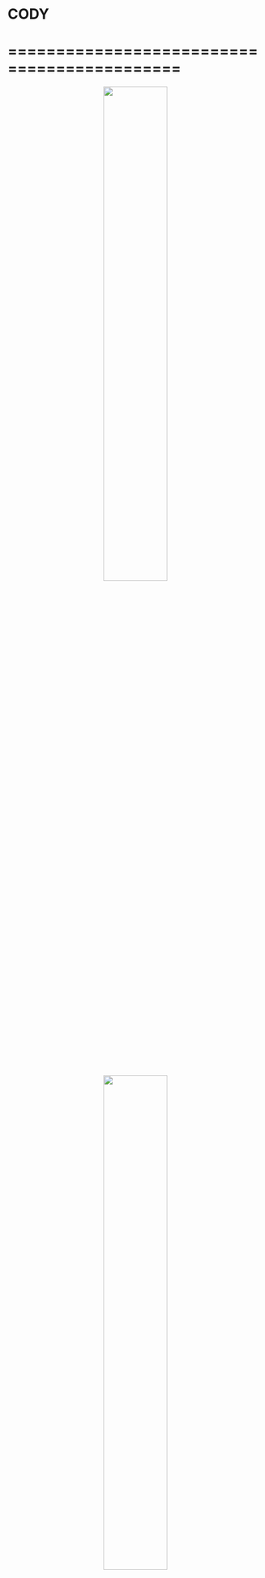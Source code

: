 # CODY

# ============================================
<div align="center">
	<img width = "50%" src="https://github-production-user-asset-6210df.s3.amazonaws.com/77925806/335142045-052890fc-9684-45ca-9cae-87220da500c9.png?X-Amz-Algorithm=AWS4-HMAC-SHA256&X-Amz-Credential=AKIAVCODYLSA53PQK4ZA%2F20240530%2Fus-east-1%2Fs3%2Faws4_request&X-Amz-Date=20240530T102830Z&X-Amz-Expires=300&X-Amz-Signature=b0c8f3167945a8a437d124cd5f4b060cf1325480100a09f27d4b8d3de6b4ad35&X-Amz-SignedHeaders=host&actor_id=77925806&key_id=0&repo_id=808070369">
<img width = "50%" src="https://github-production-user-asset-6210df.s3.amazonaws.com/77925806/335142045-052890fc-9684-45ca-9cae-87220da500c9.png?X-Amz-Algorithm=AWS4-HMAC-SHA256&X-Amz-Credential=AKIAVCODYLSA53PQK4ZA%2F20240530%2Fus-east-1%2Fs3%2Faws4_request&X-Amz-Date=20240530T102830Z&X-Amz-Expires=300&X-Amz-Signature=b0c8f3167945a8a437d124cd5f4b060cf1325480100a09f27d4b8d3de6b4ad35&X-Amz-SignedHeaders=host&actor_id=77925806&key_id=0&repo_id=808070369">
</div>


![Screenshot_1717100178](https://github.com/alisharaff/Cody_Application/assets/77925806/052890fc-9684-45ca-9cae-87220da500c9)![Screenshot_1717100127](https://github.com/alisharaff/Cody_Application/assets/77925806/2d6d3ee0-db64-46fd-9af3-bff18574f3a1)![Screenshot_1717100095](https://github.com/alisharaff/Cody_Application/assets/77925806/f4826bb1-16e1-42dc-9696-26866a560c95)
# ============================================
![Screenshot_1717100226](https://github.com/alisharaff/Cody_Application/assets/77925806/acf78b32-e47a-46c0-ac39-daaa4fff149c)
![Screenshot_1717100209](https://github.com/alisharaff/Cody_Application/assets/77925806/9573800b-a728-439c-92f6-21eccb319a1e)
![Screenshot_1717100202](https://github.com/alisharaff/Cody_Application/assets/77925806/7a20672d-7b19-4dfc-b3af-54f08ea2029c)
